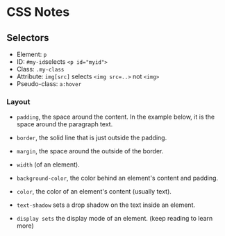 # CSS Notes

## Selectors
- Element: `p`
- ID: `#my-id`selects `<p id="myid">`
- Class: `.my-class`
- Attribute: `img[src]` selects `<img src=..>` not `<img>`
- Pseudo-class: `a:hover`

### Layout
- `padding`, the space around the content. In the example below, it is the space around the paragraph text.
- `border`, the solid line that is just outside the padding.
- `margin`, the space around the outside of the border.

- `width` (of an element).
- `background-color`, the color behind an element's content and padding.
- `color`, the color of an element's content (usually text).
- `text-shadow` sets a drop shadow on the text inside an element.
- `display sets` the display mode of an element. (keep reading to learn more)
